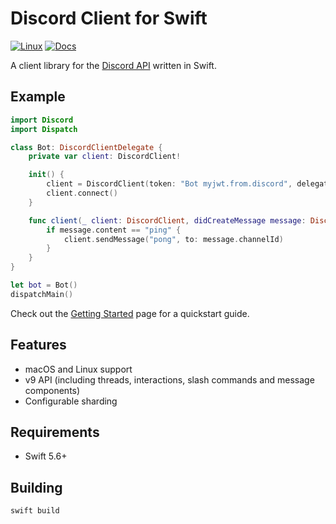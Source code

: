 # Discord Client for Swift

[![Linux](https://github.com/fwcd/swift-discord/actions/workflows/linux.yml/badge.svg)](https://github.com/fwcd/swift-discord/actions/workflows/linux.yml)
[![Docs](https://github.com/fwcd/swift-discord/actions/workflows/docs.yml/badge.svg)](https://fwcd.github.io/swift-discord/documentation/discord)

<!-- TODO: Disabled until https://github.com/fwcd/swift-discord/issues/10 is resolved -->
<!-- [![macOS](https://github.com/fwcd/swift-discord/actions/workflows/mac.yml/badge.svg)](https://github.com/fwcd/swift-discord/actions/workflows/mac.yml) -->

A client library for the [Discord API](https://discord.com/developers/docs) written in Swift.

## Example

```swift
import Discord
import Dispatch

class Bot: DiscordClientDelegate {
    private var client: DiscordClient!

    init() {
        client = DiscordClient(token: "Bot myjwt.from.discord", delegate: self)
        client.connect()
    }

    func client(_ client: DiscordClient, didCreateMessage message: DiscordMessage) {
        if message.content == "ping" {
            client.sendMessage("pong", to: message.channelId)
        }
    }
}

let bot = Bot()
dispatchMain()
```

Check out the [Getting Started](UsageDocs/Getting%20Started.md) page for a quickstart guide.

## Features

- macOS and Linux support
- v9 API (including threads, interactions, slash commands and message components)
- Configurable sharding

## Requirements

- Swift 5.6+

## Building

`swift build`

